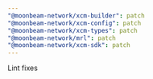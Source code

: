 ```yaml
---
"@moonbeam-network/xcm-builder": patch
"@moonbeam-network/xcm-config": patch
"@moonbeam-network/xcm-types": patch
"@moonbeam-network/mrl": patch
"@moonbeam-network/xcm-sdk": patch
---
```


Lint fixes
